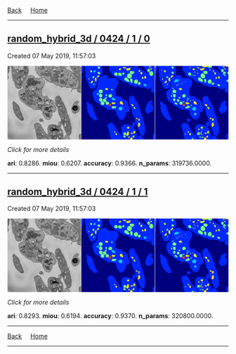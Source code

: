 
[Back](..)&nbsp;&nbsp;&nbsp;&nbsp;&nbsp;[Home](https://leapmanlab.github.io/snapshots)

---

<div class="summary"><a href="0"><h2>random_hybrid_3d / 0424 / 1 / 0</h2></a><p>Created 07 May 2019, 11:57:03
</p><a href="0"><img src="0/media/summary.png" align="center"></a><p>
<i>Click for more details</i>
</p></div>

**ari**: 0.8286. **miou**: 0.6207. **accuracy**: 0.9366. **n_params**: 319736.0000. 

---

<div class="summary"><a href="1"><h2>random_hybrid_3d / 0424 / 1 / 1</h2></a><p>Created 07 May 2019, 11:57:03
</p><a href="1"><img src="1/media/summary.png" align="center"></a><p>
<i>Click for more details</i>
</p></div>

**ari**: 0.8293. **miou**: 0.6194. **accuracy**: 0.9370. **n_params**: 320800.0000. 

---

[Back](..)&nbsp;&nbsp;&nbsp;&nbsp;&nbsp;[Home](https://leapmanlab.github.io/snapshots)

---